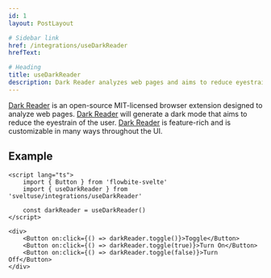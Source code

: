 ```yaml
---
id: 1
layout: PostLayout

# Sidebar link
href: /integrations/useDarkReader
hrefText:

# Heading
title: useDarkReader
description: Dark Reader analyzes web pages and aims to reduce eyestrain while browsing the web.
---
```


[Dark Reader](https://github.com/darkreader/darkreader) is an open-source MIT-licensed browser extension designed to analyze web pages. [Dark Reader](https://github.com/darkreader/darkreader) will generate a dark mode that aims to reduce the eyestrain of the user. [Dark Reader](https://github.com/darkreader/darkreader) is feature-rich and is customizable in many ways throughout the UI.

## Example

```svelte example
<script lang="ts">
	import { Button } from 'flowbite-svelte'
	import { useDarkReader } from 'sveltuse/integrations/useDarkReader'

	const darkReader = useDarkReader()
</script>

<div>
	<Button on:click={() => darkReader.toggle()}>Toggle</Button>
	<Button on:click={() => darkReader.toggle(true)}>Turn On</Button>
	<Button on:click={() => darkReader.toggle(false)}>Turn Off</Button>
</div>
```